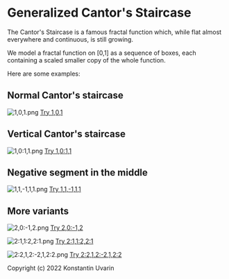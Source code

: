 # Generalized Cantor's Staircase

The Cantor's Staircase is a famous fractal function which,
while flat almost everywhere and continuous, is still growing.

We model a fractal function on [0,1] as a sequence of boxes, each containing
a scaled smaller copy of the whole function.

Here are some examples:

## Normal Cantor's staircase

![1,0,1.png](./screenshots/1,0,1.png)
[Try 1,0,1](https://dallaylaen.github.io/cantorish-staircase-js/?pattern=1%2C0%2C1)

## Vertical Cantor's staircase

![1,0:1,1.png](screenshots/1,0:1,1.png)
[Try 1,0:1,1](https://dallaylaen.github.io/cantorish-staircase-js/?pattern=1%2C0%3A1%2C1)

## Negative segment in the middle

![1,1,-1,1,1.png](screenshots/1,1,-1,1,1.png)
[Try 1,1,-1,1,1](https://dallaylaen.github.io/cantorish-staircase-js/?pattern=1%2C1%2C-1%2C1%2C1)

## More variants

![2,0:-1,2.png](screenshots/2,0:-1,2.png)
[Try 2,0:-1,2](https://dallaylaen.github.io/cantorish-staircase-js/?pattern=2%2C0%3A-1%2C2)

![2:1,1:2,2:1.png](screenshots/2:1,1:2,2:1.png)
[Try 2:1,1:2,2:1](https://dallaylaen.github.io/cantorish-staircase-js/?pattern=2%3A1%2C1%3A2%2C2%3A1)

![2:2,1,2:-2,1,2:2.png](screenshots/2:2,1,2:-2,1,2:2.png)
[Try 2:2,1,2:-2,1,2:2](https://dallaylaen.github.io/cantorish-staircase-js/?pattern=2%3A2%2C1%2C2%3A-2%2C1%2C2%3A2)

Copyright (c) 2022 Konstantin Uvarin
